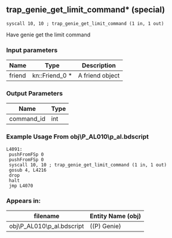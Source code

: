 ## trap_genie_get_limit_command* (special)

`syscall 10, 10 ; trap_genie_get_limit_command (1 in, 1 out)`

Have genie get the limit command

### Input parameters
| Name | Type | Description
|------|------|------------
| friend   | kn::Friend_0 *   | A friend object


### Output Parameters
| Name | Type
|------|-----
| command_id   | int   
### Example Usage From obj\P_AL010\p_al.bdscript
```plaintext
L4091:
 pushFromFSp 0
 pushFromFSp 0
 syscall 10, 10 ; trap_genie_get_limit_command (1 in, 1 out)
 gosub 4, L4216
 drop 
 halt 
 jmp L4070
```


### Appears in:
| filename | Entity Name (obj)
|----------|-------------
| obj\P_AL010\p_al.bdscript       | ((P) Genie)          



